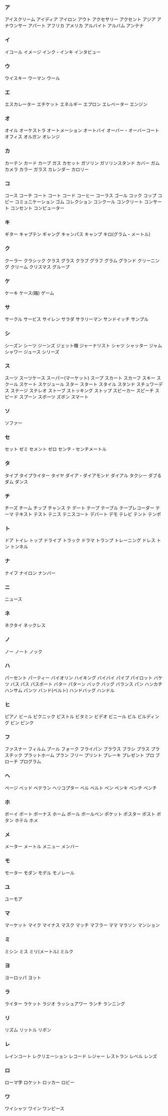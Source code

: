 ### ア
アイスクリーム
アイディア
アイロン
アウト
アクセサリー
アクセント
アジア
アナウンサー
アパート
アフリカ
アメリカ
アルバイト
アルバム
アンテナ

### イ
イコール
イメージ
インク・インキ
インタビュー

### ウ
ウイスキー
ウーマン
ウール

### エ

エスカレーター
エチケット
エネルギー
エプロン
エレベーター
エンジン

### オ
オイル
オーケストラ
オートメーション
オートバイ
オーバー・オーバーコート
オフィス
オルガン
オレンジ

### カ
カーテン
カード
カーブ
ガス
カセット
ガソリン
ガソリンスタンド
カバー
ガム
カメラ
カラー
ガラス
カレンダー
カロリー

### コ
コース
コーチ
コート
コート
コード
コーヒー
コーラス
ゴール
コック
コップ
コピー
コミュニケーション
ゴム
コレクション
コンクール
コンクリート
コンサート
コンセント
コンピューター

### キ
ギター
キャプテン
ギャング
キャンパス
キャンプ
キロ(グラム・メートル)

### ク
クーラー
クラシック
クラス
グラス
クラブ
グラフ
グラム
グランド
クリーニング
クリーム
クリスマス
グループ

### ケ
ケーキ
ケース(箱)
ゲーム

### サ

サークル
サービス
サイレン
サラダ
サラリーマン
サンドイッチ
サンプル



### シ
シーズン
シーツ
ジーンズ
ジェット機
ジャーナリスト
シャツ
シャッター
ジャム
シャワー
ジュース
シリーズ

### ス
スーツ
スーツケース
スーパー(マーケット)
スープ
スカート
スカーフ
スキー
スクール
スケート
スケジュール
スター
スタート
スタイル
スタンド
スチュワーデス
ステージ
ステレオ
ストーブ
ストッキング
ストップ
スピーカー
スピーチ
スピード
スプーン
スポーツ
ズボン
スマート


### ソ
ソファー


### セ
セット
ゼミ
セメント
ゼロ
センチ・センチメートル

### タ
タイプ
タイプライター
タイヤ
ダイア・ダイアモンド
ダイアル
タクシー
ダブる
ダム
ダンス

### チ
チーズ
チーム
チップ
チャンス
テ デート
テープ
テーブル
テープレコーダー
テーマ
テキスト
テスト
テニス
テニスコート
デパート
デモ
テレビ
テント
テンポ

### ト
ドア
トイレ
トップ
ドライブ
トラック
ドラマ
トランプ
トレーニング
ドレス
トン
トンネル

### ナ
ナイフ
ナイロン
ナンバー

### ニ
ニュース

### ネ
ネクタイ
ネックレス

### ノ
ノー
ノート
ノック

### ハ
パーセント
パーティー
バイオリン
ハイキング
バイバイ
パイプ
パイロット
バケツ
バス
パス
パスポート
バター
パターン
バック
バッグ
バランス
パン
ハンカチ
ハンサム
パンツ
バンド(ベルト)
ハンドバッグ
ハンドル


### ヒ
ピアノ
ビール
ピクニック
ピストル
ビタミン
ビデオ
ビニール
ビル
ビルディング
ビン
ピンク


### フ
ファスナー
フィルム
プール
フォーク
フライパン
ブラウス
ブラシ
プラス
プラスチック
プラットホーム
プラン
フリー
プリント
ブレーキ
プレゼント
プロ
ブローチ
プログラム


### ヘ
ページ
ベッド
ベテラン
ヘリコプター
ベル
ベルト
ペン
ペンキ
ペンチ
ベンチ

### ホ
ボーイ
ボート
ボーナス
ホーム
ボール
ボールペン
ポケット
ポスター
ポスト
ボタン
ホテル
ホメ 

### メ
メーター
メートル
メニュー
メンバー

### モ
モーター
モダン
モデル
モノレール

### ユ
ユーモア

### マ
マーケット
マイク
マイナス
マスク
マッチ
マフラー
ママ
マラソン
マンション

### ミ
ミシン
ミス
ミリ(メートル)
ミルク

### ヨ
ヨーロッパ
ヨット

### ラ
ライター
ラケット
ラジオ
ラッシュアワー
ランチ
ランニング

### リ
リズム
リットル
リボン


### レ
レインコート
レクリエーション
レコード
レジャー
レストラン
レベル
レンズ

### ロ
ローマ字
ロケット
ロッカー
ロビー

### ワ
ワイシャツ
ワイン
ワンピース
